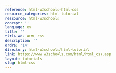 ```yaml
---
reference: html-w3schools-html-css
resource_categories: html-tutorial
ressource: html-w3schools
concept: ''
language: en
title: ''
title_en: HTML CSS
description: ''
ordre: '14'
directory: html-w3schools/html-tutorial
link: https://www.w3schools.com/html/html_css.asp
layout: tutorials
slug: html-css
---
```

